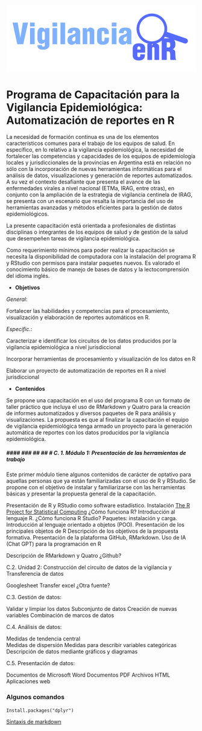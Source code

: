 ![Mi imagen](https://github.com/vigilanciaenr/VigilanciaenR/blob/main/logo_1.png)


# Programa de Capacitación para la Vigilancia Epidemiológica: Automatización de reportes en R

<p>
La necesidad de formación continua es una de los elementos característicos comunes para el trabajo de los equipos de salud. En específico, en lo relativo a la vigilancia epidemiológica, la necesidad de fortalecer las competencias y capacidades de los equipos de epidemiología locales y jurisdiccionales de la provincias en Argentina está en relación no sólo con la incorporación de nuevas herramientas informáticas para el análisis de datos, visualizaciones y generación de reportes automatizados. A su vez el contexto desafiante que presenta el avance de las enfermedades virales a nivel nacional (ETMa, IRAG, entre otras), en conjunto con la ampliación de la estrategia de vigilancia centinela de IRAG, se presenta con un escenario que resalta la importancia del uso de  herramientas avanzadas y métodos eficientes para la gestión de datos epidemiológicos. 

La presente capacitación está orientada a profesionales de distintas disciplinas o integrantes de los equipos de salud y de gestión de la salud que desempeñen tareas de vigilancia epidemiológica. 

Como requerimiento mínimos para poder realizar la capacitación se necesita la disponibilidad de computadora con la instalación del programa R y RStudio con permisos para instalar paquetes nuevos. Es valorado el conocimiento básico de manejo de bases de datos y la lectocomprensión del idioma inglés.

</p>



- **Objetivos**
  
*General*:
 <p>
  Fortalecer las habilidades y competencias para el procesamiento, visualización y elaboración de reportes automáticos en R.
</p>

*Específic.*:

<p>
Caracterizar e identificar los circuitos de los datos producidos por la vigilancia epidemiológica a nivel jurisdiccional 

Incorporar herramientas de procesamiento y visualización de los datos en R

Elaborar un proyecto de automatización de reportes en R a nivel jurisdiccional
</p>

- **Contenidos**

<p>
Se propone una capacitación en el uso del programa R con un formato de taller práctico que incluya el uso de RMarkdown y Quatro para la creación de informes automatizados y diversos paquetes de R para análisis y visualizaciones. La propuesta es que al finalizar la capacitación el equipo de vigilancia epidemiológica tenga armado un proyecto para la generación automática de reportes con los datos producidos por la vigilancia epidemiológica. 
</p>
  
##### #### ### ## ## # C. 1. Módulo 1: Presentación de las herramientas de trabajo

Este primer módulo tiene algunos contenidos de carácter de optativo para aquellas personas que ya están familiarizadas con el uso de R y RStudio. Se propone con el objetivo de instalar y familiarizarse con las herramientas básicas y presentar la propuesta general de la capacitación.

Presentación de R y RStudio como software estadístico. Instalación
[The R Project for Statistical Computing](https://www.r-project.org/)
¿Cómo funciona R? Introducción al lenguaje R.
¿Cómo funciona R Studio?
Paquetes: instalación y carga.
Introducción al lenguaje orientado a objetos (POO).
Presentación de los principales objetos de R
Descripción de los objetivos de la  propuesta formativa. Presentación de la plataforma GitHub, RMarkdown.
Uso de IA (Chat GPT) para la programación en R





Descripción de RMarkdown y Quatro
¿Github?

C.2. Unidad 2:
Construcción del circuito de datos de la vigilancia y
 Transferencia de datos

Googlesheet
Transfer excel
¿Otra fuente?

C.3. Gestión de datos:

Validar y limpiar los datos 
Subconjunto de datos 
Creación de nuevas variables 
Combinación de marcos de datos 

C.4. Análisis de datos:

Medidas de tendencia central  
Medidas de dispersión 
Medidas para describir variables categóricas 
Descripción de datos mediante gráficos y diagramas 

C.5. Presentación de datos:

Documentos de Microsoft Word 
Documentos PDF 
Archivos HTML
Aplicaciones web 
</p>



### Algunos comandos
```
Install.packages("dplyr")
```

[Sintaxis de markdown](https://www.markdownguide.org/basic-syntax/ "Sintaxis de markdown")
